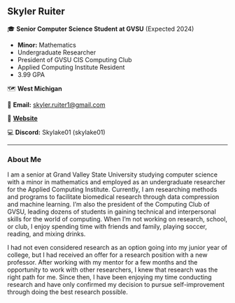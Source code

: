 ## Skyler Ruiter

:mortar_board: **Senior Computer Science Student at GVSU** (Expected 2024)
* **Minor:** Mathematics
* Undergraduate Researcher
* President of GVSU CIS Computing Club
* Applied Computing Institute Resident
* 3.99 GPA

:world_map: **West Michigan**

:email: **Email:** skyler.ruiter1@gmail.com

:briefcase: [**Website**](https://skylerruiter.dev/)

:computer: **Discord:** Skylake01 (skylake01)

___

### About Me

I am a senior at Grand Valley State University studying computer science with a minor in mathematics and employed as an undergraduate researcher for the Applied Computing Institute. Currently, I am researching methods and programs to facilitate biomedical research through data compression and machine learning. I’m also the president of the Computing Club of GVSU, leading dozens of students in gaining technical and interpersonal skills for the world of computing. When I’m not working on research, school, or club, I enjoy spending time with friends and family, playing soccer, reading, and mixing drinks.

I had not even considered research as an option going into my junior year of college, but I had received an offer for a research position with a new professor. After working with my mentor for a few months and the opportunity to work with other researchers, I knew that research was the right path for me. Since then, I have been enjoying my time conducting research and have only confirmed my decision to pursue self-improvement through doing the best research possible.
